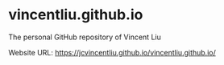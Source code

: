 # vincentliu.github.io
The personal GitHub repository of Vincent Liu

Website URL: https://jcvincentliu.github.io/vincentliu.github.io/
